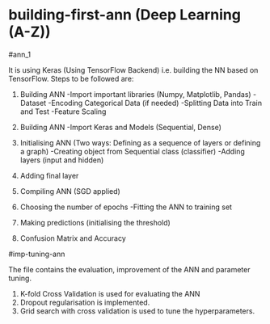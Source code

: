 # building-first-ann (Deep Learning (A-Z))
#ann_1

It is using Keras (Using TensorFlow Backend) i.e. building the NN based on TensorFlow.
Steps to be followed are:

1. Building ANN
-Import important libraries (Numpy, Matplotlib, Pandas)
-Dataset
-Encoding Categorical Data (if needed)
-Splitting Data into Train and Test
-Feature Scaling

2. Building ANN
-Import Keras and Models (Sequential, Dense)

3. Initialising ANN (Two ways: Defining as a sequence of layers or defining a graph)
-Creating object from Sequential class (classifier)
-Adding layers (input and hidden)

4. Adding final layer

5. Compiling ANN (SGD applied)

6. Choosing the number of epochs
-Fitting the ANN to training set

7. Making predictions (initialising the threshold)

8. Confusion Matrix and Accuracy 

#imp-tuning-ann

The file contains the evaluation, improvement of the ANN and parameter tuning. 

1. K-fold Cross Validation is used for evaluating the ANN
2. Dropout regularisation is implemented.
3. Grid search with cross validation is used to tune the hyperparameters.
